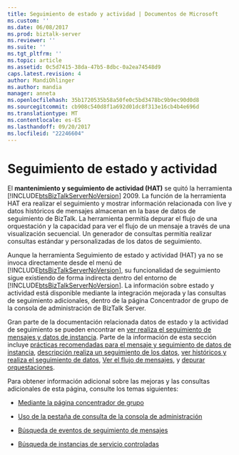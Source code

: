 ```yaml
---
title: Seguimiento de estado y actividad | Documentos de Microsoft
ms.custom: ''
ms.date: 06/08/2017
ms.prod: biztalk-server
ms.reviewer: ''
ms.suite: ''
ms.tgt_pltfrm: ''
ms.topic: article
ms.assetid: 0c5d7415-38da-47b5-8dbc-0a2ea74548d9
caps.latest.revision: 4
author: MandiOhlinger
ms.author: mandia
manager: anneta
ms.openlocfilehash: 35b1720535b58a50fe0c5bd3478bc9b9ec90d0d8
ms.sourcegitcommit: cb908c540d8f1a692d01dc8f313e16cb4b4e696d
ms.translationtype: MT
ms.contentlocale: es-ES
ms.lasthandoff: 09/20/2017
ms.locfileid: "22246604"
---
```

# <a name="health-and-activity-tracking"></a>Seguimiento de estado y actividad
El **mantenimiento y seguimiento de actividad (HAT)** se quitó la herramienta [!INCLUDE[btsBizTalkServerNoVersion](../includes/btsbiztalkservernoversion-md.md)] 2009.  La función de la herramienta HAT era realizar el seguimiento y mostrar información relacionada con live y datos históricos de mensajes almacenan en la base de datos de seguimiento de BizTalk.  La herramienta permitía depurar el flujo de una orquestación y la capacidad para ver el flujo de un mensaje a través de una visualización secuencial.  Un generador de consultas permitía realizar consultas estándar y personalizadas de los datos de seguimiento.  
  
 Aunque la herramienta Seguimiento de estado y actividad (HAT) ya no se invoca directamente desde el menú de [!INCLUDE[btsBizTalkServerNoVersion](../includes/btsbiztalkservernoversion-md.md)], su funcionalidad de seguimiento sigue existiendo de forma indirecta dentro del entorno de [!INCLUDE[btsBizTalkServerNoVersion](../includes/btsbiztalkservernoversion-md.md)].  La información sobre estado y actividad está disponible mediante la integración mejorada y las consultas de seguimiento adicionales, dentro de la página Concentrador de grupo de la consola de administración de BizTalk Server.  
  
 Gran parte de la documentación relacionada datos de estado y la actividad de seguimiento se pueden encontrar en [ver realiza el seguimiento de mensajes y datos de instancia](../core/viewing-tracked-message-and-instance-data.md).  Parte de la información de esta sección incluye [prácticas recomendadas para el mensaje y seguimiento de datos de instancia](../core/best-practices-for-message-and-instance-data-tracking.md), [descripción realiza un seguimiento de los datos](../core/understanding-tracked-data.md), [ver históricos y realiza el seguimiento de datos](../core/viewing-historical-and-tracked-data.md), [Ver el flujo de mensajes](../core/viewing-message-flow.md), y [depurar orquestaciones](../core/debugging-an-orchestration.md).  
  
 Para obtener información adicional sobre las mejoras y las consultas adicionales de esta página, consulte los temas siguientes:  
  
-   [Mediante la página concentrador de grupo](../core/using-the-group-hub-page.md)  
  
-   [Uso de la pestaña de consulta de la consola de administración](../core/using-the-administration-console-query-tab.md)  
  
-   [Búsqueda de eventos de seguimiento de mensajes](../core/how-to-search-for-tracked-message-events.md)  
  
-   [Búsqueda de instancias de servicio controladas](../core/how-to-search-for-tracked-service-instances.md)